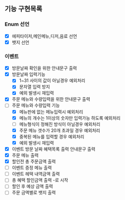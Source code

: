 ## 기능 구현목록

### Enum 선언

- [x] 에피타이저,메인메뉴,디저,음료 선언
- [x] 뱃지 선언

### 이벤트 

- [x] 방문날짜 확인을 위한 안내문구 출력
- [x] 방문날짜 입력기능
  - [x] 1~31 사이의 값이 아닐경우 예외처리
  - [x] 문자열 입력 방지
  - [x] 예외 발생시 재입력
- [x] 주문 메뉴와 수량입력을 위한 안내문구 출력
- [ ] 주문 메뉴와 수량입력 기능
  - [x] 메뉴판에 없는 메뉴입력시 예외처리
  - [x] 메뉴의 개수는 1이상의 숫자만 입력가능 하도록 예외처리
  - [ ] 메뉴형식이 정해진 방식이 아닐경우 예외처리
  - [x] 주문 메뉴 갯수가 20개 초과일 경우 예외처리
  - [x] 중복된 메뉴를 입력할 경우 예외처리
  - [x] 예외 발생시 재입력
- [x] 이벤트 방문 날짜 혜택목록 출력 안내문구 출력
- [x] 주문 메뉴 출력
- [x] 할인전 총 주문금액 출력
- [ ] 이벤트 증정 메뉴 출력
- [ ] 이벤트 헤택 내역금액 출력
- [ ] 총 혜택 할인금액 출력 -로 시작
- [ ] 할인 후 예상 금액 출력
- [ ] 주문 금액별로 뱃지 출력
